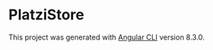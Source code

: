 # PlatziStore

This project was generated with [Angular CLI](https://github.com/angular/angular-cli) version 8.3.0.

